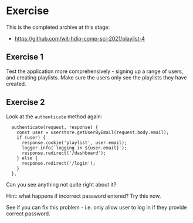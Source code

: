 # Exercise

This is the completed archive at this stage:

- <https://github.com/wit-hdip-comp-sci-2021/playlist-4>


## Exercise 1

Test the application more comprehensively - signing up a range of users, and creating playlists. Make sure the users only see the playlists they have created.


## Exercise 2

Look at the `authenticate` method again:

~~~
  authenticate(request, response) {
    const user = userstore.getUserByEmail(request.body.email);
    if (user) {
      response.cookie('playlist', user.email);
      logger.info(`logging in ${user.email}`);
      response.redirect('/dashboard');
    } else {
      response.redirect('/login');
    }
  },
~~~

Can you see anything not quite right about it? 

Hint: what happens if incorrect password entered? Try this now.

See if you can fix this problem - i.e. only allow user to log in if they provide correct password.
